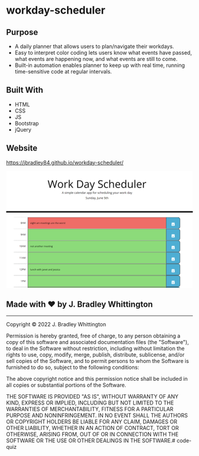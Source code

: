 # workday-scheduler

## Purpose
* A daily planner that allows users to plan/navigate their workdays. 
* Easy to interpret color coding lets users know what events have passed, what events are happening now, and what events are still to come. 
* Built-in automation enables planner to keep up with real time, running time-sensitive code at regular intervals.

## Built With
* HTML
* CSS
* JS
* Bootstrap
* jQuery

## Website
https://jbradley84.github.io/workday-scheduler/

![ScreenShot](./assets/images/workday-scheduler-screenshot.png)

## Made with ❤️ by J. Bradley Whittington

- - -

Copyright © 2022 J. Bradley Whittington

Permission is hereby granted, free of charge, to any person obtaining a copy
of this software and associated documentation files (the "Software"), to deal
in the Software without restriction, including without limitation the rights
to use, copy, modify, merge, publish, distribute, sublicense, and/or sell
copies of the Software, and to permit persons to whom the Software is
furnished to do so, subject to the following conditions:

The above copyright notice and this permission notice shall be included in all
copies or substantial portions of the Software.

THE SOFTWARE IS PROVIDED "AS IS", WITHOUT WARRANTY OF ANY KIND, EXPRESS OR
IMPLIED, INCLUDING BUT NOT LIMITED TO THE WARRANTIES OF MERCHANTABILITY,
FITNESS FOR A PARTICULAR PURPOSE AND NONINFRINGEMENT. IN NO EVENT SHALL THE
AUTHORS OR COPYRIGHT HOLDERS BE LIABLE FOR ANY CLAIM, DAMAGES OR OTHER
LIABILITY, WHETHER IN AN ACTION OF CONTRACT, TORT OR OTHERWISE, ARISING FROM,
OUT OF OR IN CONNECTION WITH THE SOFTWARE OR THE USE OR OTHER DEALINGS IN THE
SOFTWARE.# code-quiz